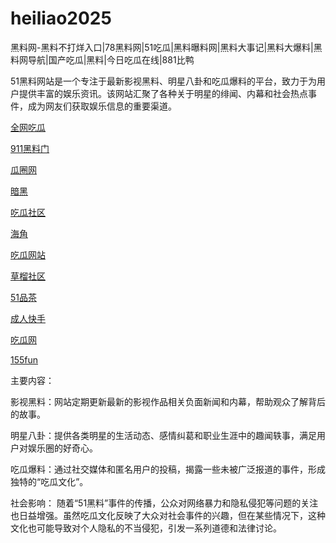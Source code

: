 # heiliao2025
黑料网-黑料不打烊入口|78黑料网|51吃瓜|黑料曝料网|黑料大事记|黑料大爆料|黑料网导航|国产吃瓜|黑料|今日吃瓜在线|881比鸭

51黑料网站是一个专注于最新影视黑料、明星八卦和吃瓜爆料的平台，致力于为用户提供丰富的娱乐资讯。该网站汇聚了各种关于明星的绯闻、内幕和社会热点事件，成为网友们获取娱乐信息的重要渠道。

<a href="https://cg4-21.pages.dev/">全网吃瓜</a>

<a href="https://911heiliao-7.pages.dev/">911黑料门</a>

<a href="https://cg6-21.pages.dev/">瓜圈网</a>

<a href="https://anhei07.pages.dev/">暗黑</a>

<a href="https://cg5-24.pages.dev/">吃瓜社区</a>

<a href="https://baozou07.pages.dev/">海角</a>

<a href="https://cg1-27.pages.dev/">吃瓜网站</a>

<a href="https://caoliu-7.pages.dev/">草榴社区</a>

<a href="https://pc8-34.pages.dev/">51品茶</a>

<a href="https://chengren-7.pages.dev/">成人快手</a>

<a href="https://cg1-39.pages.dev/">吃瓜网</a>

<a href="https://155fun-7.pages.dev/">155fun</a>

主要内容：

影视黑料：网站定期更新最新的影视作品相关负面新闻和内幕，帮助观众了解背后的故事。

明星八卦：提供各类明星的生活动态、感情纠葛和职业生涯中的趣闻轶事，满足用户对娱乐圈的好奇心。

吃瓜爆料：通过社交媒体和匿名用户的投稿，揭露一些未被广泛报道的事件，形成独特的“吃瓜文化”。

社会影响：
随着“51黑料”事件的传播，公众对网络暴力和隐私侵犯等问题的关注也日益增强。虽然吃瓜文化反映了大众对社会事件的兴趣，但在某些情况下，这种文化也可能导致对个人隐私的不当侵犯，引发一系列道德和法律讨论。
